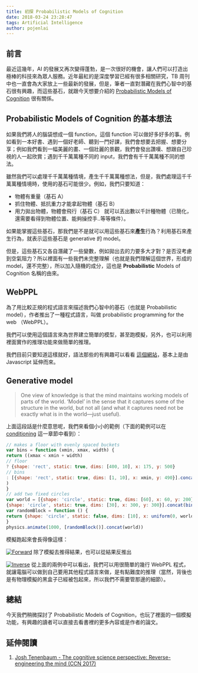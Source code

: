 ```yaml
---
title: 初探 Probabilistic Models of Cognition
date: 2018-03-24 23:28:47
tags: Artificial Intelligence
author: pojenlai
---
```


## 前言

最近這幾年，AI 的發展又再次變得蓬勃，是一次很好的機會，讓人們可以打造出極棒的科技來為眾人服務。近年最紅的是深度學習已經有很多相關研究，TB 周刊中也一直會為大家放上一些最新的發展，但是，筆者一直對潛藏在我們心智中的基石很有興趣，而這些基石，就跟今天想要介紹的 [Probabilistic Models of Cognition](https://probmods.org/) 很有關係。

## Probabilistic Models of Cognition 的基本想法

如果我們將人的腦袋想成一個 function，這個 function 可以做好多好多的事。例如看到一本好書、遇到一個好老師、聽到一門好課，我們會想要去把握、想要分享；例如我們看到一幅美麗的畫、一個壯麗的景觀，我們會發出讚嘆、想跟自己珍視的人一起欣賞；遇到千千萬萬種不同的 input，我們會有千千萬萬種不同的想法。

雖然我們可以處理千千萬萬種情境，產生千千萬萬種想法，但是，我們處理這千千萬萬種情境時，使用的基石可能很少。例如，我們只要知道：

- 物體有重量（基石 A）
- 抓住物體、抵抗重力才能拿起物體（基石 B）
- 用力拋出物體，物體會飛行（基石 C）
就可以丟出數以千計種物體（已簡化，還需要看得到物體位置、能夠操控手..等等條件）。

如果能掌握這些基石，那我們是不是就可以用這些基石來**產生**行為？利用基石來產生行為，就表示這些基石是 generative 的 model。

但是，這些基石又各自潛藏了一些變數，例如拋出去的力要多大才對？是否沒考慮到空氣阻力？所以裡面有一些我們未完整理解（也就是我們理解這個世界，形成的 model，還不完整），所以加入隨機的成分，這也是 **Probabilistic** Models of Cognition 名稱的由來。

## WebPPL

為了用比較正規的程式語言來描述我們心智中的基石（也就是 Probabilistic model），作者推出了一種程式語言，叫做 probabilistic programming for the web （WebPPL）。

我們可以使用這個語言來為世界建立簡單的模型，甚至跑模擬，另外，也可以利用裡面實作的推理功能來做簡單的推理。

我們目前只要知道這樣就好，語法那些的有興趣可以看看 [這個網站](http://webppl.org/)，基本上是由 Javascript 延伸而來。

## Generative model

>One view of knowledge is that the mind maintains working models of parts of the world. ‘Model’ in the sense that it captures some of the structure in the world, but not all (and what it captures need not be exactly what is in the world—just useful).

上面這段話是什麼意思呢，我們來看個小小的範例（下面的範例可以在 [conditioning](https://probmods.org/chapters/03-conditioning.html) 這一章節中看到）：

```javascript
// makes a floor with evenly spaced buckets
var bins = function (xmin, xmax, width) {
return ((xmax < xmin + width)
// floor
? {shape: 'rect', static: true, dims: [400, 10], x: 175, y: 500}
// bins
: [{shape: 'rect', static: true, dims: [1, 10], x: xmin, y: 490}].concat(bins(xmin + width, xmax, width))
)
}
// add two fixed circles
var world = [{shape: 'circle', static: true, dims: [60], x: 60, y: 200},
{shape: 'circle', static: true, dims: [30], x: 300, y: 300}].concat(bins(-1000, 1000, 25))
var randomBlock = function () {
return {shape: 'circle', static: false, dims: [10], x: uniform(0, worldWidth), y: 0}
}
physics.animate(1000, [randomBlock()].concat(world))
```

模擬跑起來會長得像這樣：

[![Forward](http://img.youtube.com/vi/oirC9Ae9e_Y/0.jpg)](https://www.youtube.com/watch?v=oirC9Ae9e_Y
"Forward")
除了模擬去推得結果，也可以從結果反推出

[![Inverse](http://img.youtube.com/vi/AvFtKw4fXXA/0.jpg)](https://www.youtube.com/watch?v=v
"Inverse")
從上面的兩例中可以看出，我們可以用很簡單的幾行 WebPPL 程式，就讓電腦可以做到自己要用其他程式語言來做，是有點難度的推理（當然，背後也是有物理模擬的黑盒子已經被包起來，所以我們不需要管那邊的細節）。

## 總結

今天我們稍微探討了 Probabilistic Models of Cognition，也玩了裡面的一個模擬功能，有興趣的讀者可以直接去看書裡的更多內容或是作者的論文。

## 延伸閱讀

1. [Josh Tenenbaum - The cognitive science perspective: Reverse-engineering the mind (CCN 2017)](https://www.youtube.com/watch?v=Z3mFBEOH2y4&t=9s)
